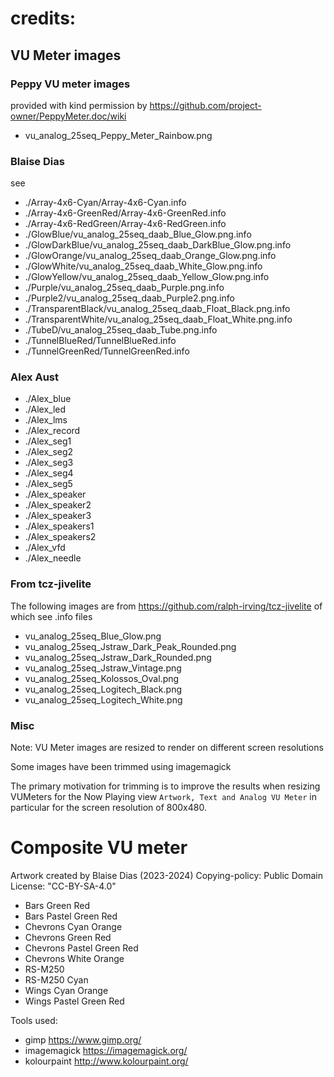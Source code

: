 # credits:
## VU Meter images
### Peppy VU meter images
provided with kind permission by https://github.com/project-owner/PeppyMeter.doc/wiki
* vu_analog_25seq_Peppy_Meter_Rainbow.png

### Blaise Dias
see
* ./Array-4x6-Cyan/Array-4x6-Cyan.info
* ./Array-4x6-GreenRed/Array-4x6-GreenRed.info
* ./Array-4x6-RedGreen/Array-4x6-RedGreen.info
* ./GlowBlue/vu_analog_25seq_daab_Blue_Glow.png.info
* ./GlowDarkBlue/vu_analog_25seq_daab_DarkBlue_Glow.png.info
* ./GlowOrange/vu_analog_25seq_daab_Orange_Glow.png.info
* ./GlowWhite/vu_analog_25seq_daab_White_Glow.png.info
* ./GlowYellow/vu_analog_25seq_daab_Yellow_Glow.png.info
* ./Purple/vu_analog_25seq_daab_Purple.png.info
* ./Purple2/vu_analog_25seq_daab_Purple2.png.info
* ./TransparentBlack/vu_analog_25seq_daab_Float_Black.png.info
* ./TransparentWhite/vu_analog_25seq_daab_Float_White.png.info
* ./TubeD/vu_analog_25seq_daab_Tube.png.info
* ./TunnelBlueRed/TunnelBlueRed.info
* ./TunnelGreenRed/TunnelGreenRed.info

### Alex Aust
* ./Alex_blue
* ./Alex_led
* ./Alex_lms
* ./Alex_record
* ./Alex_seg1
* ./Alex_seg2
* ./Alex_seg3
* ./Alex_seg4
* ./Alex_seg5
* ./Alex_speaker
* ./Alex_speaker2
* ./Alex_speaker3
* ./Alex_speakers1
* ./Alex_speakers2
* ./Alex_vfd
* ./Alex_needle

### From tcz-jivelite
The following images are from https://github.com/ralph-irving/tcz-jivelite of which
see .info files
* vu_analog_25seq_Blue_Glow.png
* vu_analog_25seq_Jstraw_Dark_Peak_Rounded.png
* vu_analog_25seq_Jstraw_Dark_Rounded.png
* vu_analog_25seq_Jstraw_Vintage.png
* vu_analog_25seq_Kolossos_Oval.png
* vu_analog_25seq_Logitech_Black.png
* vu_analog_25seq_Logitech_White.png

### Misc
Note: VU Meter images are resized to render on different screen resolutions

Some images have been trimmed using imagemagick

The primary motivation for trimming is to improve the results when resizing VUMeters
for the Now Playing view `Artwork, Text and Analog VU Meter` in particular for the screen
resolution of 800x480.


# Composite VU meter

Artwork created by Blaise Dias (2023-2024)
Copying-policy:	Public Domain
License: "CC-BY-SA-4.0"

* Bars Green Red
* Bars Pastel Green Red
* Chevrons Cyan Orange
* Chevrons Green Red
* Chevrons Pastel Green Red
* Chevrons White Orange
* RS-M250
* RS-M250 Cyan
* Wings Cyan Orange
* Wings Pastel Green Red

Tools used:
* gimp https://www.gimp.org/
* imagemagick https://imagemagick.org/
* kolourpaint http://www.kolourpaint.org/
